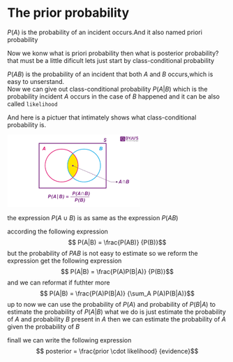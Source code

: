 # The prior probability
$P(A)$ is the probability of an incident occurs.And it also named priori probability

Now we konw what is priori probability then what is posterior probability?  
that must be a little dificult lets just start by class-conditional probability  

$P(AB)$ is the probability of an incident that both $A$ and $B$ occurs,which is easy to unserstand.  
Now we can give out class-conditional probability $P(A|B)$ which is the probability incident $A$ occurs in the case of $B$ happened  and it can be also called `likelihood`

And here is a pictuer that intimately shows what class-conditional probability is.  

![image](Untitled.png)  

the expression $P(A \cup B)$ is as same as the expression $P(AB)$

according the following expression
$$ P(A|B) = \frac{P(AB)} {P(B)}$$
but the probability of $P{AB}$ is not easy to estimate so we reform the expression get the following expression
$$ P(A|B) = \frac{P(A)P(B|A)} {P(B)}$$
and we can reformat if futhter more
$$ P(A|B) = \frac{P(A)P(B|A)} {\sum_A P(A)P(B|A)}$$
up to now we can use the probability of $P(A)$ and probability of $P(B|A)$ to estimate the probability of $P(A|B)$
what we do is just estimate the probability of $A$ and probability $B$ present in $A$ then we can estimate the probability of $A$ given the probability of $B$ 

finall we can write the following expression
$$ posterior = \frac{prior \cdot likelihood} {evidence}$$ 
